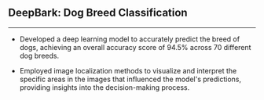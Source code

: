 ## DeepBark: Dog Breed Classification

---

-  Developed a deep learning model to accurately predict the breed of dogs, achieving an overall accuracy score of 94.5% across 70 different dog breeds.

- Employed image localization methods to visualize and interpret the specific areas in the images that influenced the model's predictions, providing insights into the decision-making process.


